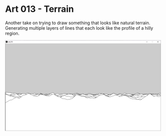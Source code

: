 # Art 013 - Terrain
   Another take on trying to draw something that looks like natural terrain.  Generating multiple layers of lines that each look like the profile of a hilly region.

![Screenshot of the Sketch, An image that looks like a hilly region viewed from the side.](https://github.com/loyalj/processing-sketches/blob/master/art_013/screenshot.png?raw=true "art_013 Screenshot")
